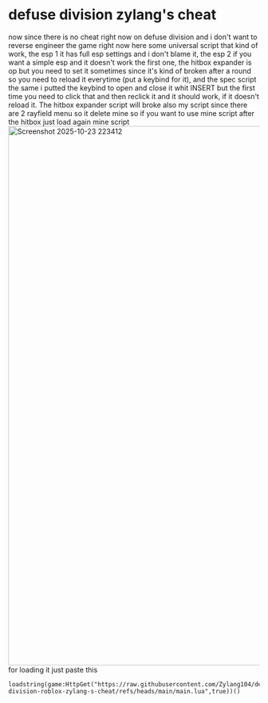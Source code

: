 # defuse division zylang's cheat
now since there is no cheat right now on defuse division and i don't want to reverse engineer the game right now here some universal script that kind of work, the esp 1 it has full esp settings and i don't blame it, the esp 2 if you want a simple esp and it doesn't work the first one, the hitbox expander is op but you need to set it sometimes since it's kind of broken after a round so you need to reload it everytime (put a keybind for it), and the spec script the same i putted the keybind to open and close it whit INSERT but the first time you need to click that and then reclick it and it should work, if it doesn't reload it. The hitbox expander script will broke also my script since there are 2 rayfield menu so it delete mine so if you want to use mine script after the hitbox just load again mine script
<img width="1919" height="1079" alt="Screenshot 2025-10-23 223412" src="https://github.com/user-attachments/assets/4c171f1e-71b3-4b65-9753-54e45fa895d1" />
for loading it just paste this
```
loadstring(game:HttpGet("https://raw.githubusercontent.com/Zylang104/defuse-division-roblox-zylang-s-cheat/refs/heads/main/main.lua",true))()
```
